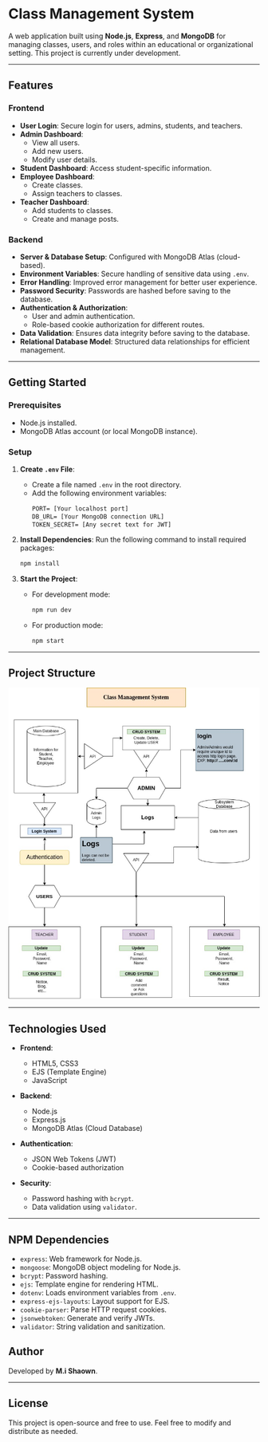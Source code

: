 # Class Management System

A web application built using **Node.js**, **Express**, and **MongoDB** for managing classes, users, and roles within an educational or organizational setting. This project is currently under development.

---

## Features

### **Frontend**
- **User Login**: Secure login for users, admins, students, and teachers.
- **Admin Dashboard**: 
  - View all users.
  - Add new users.
  - Modify user details.
- **Student Dashboard**: Access student-specific information.
- **Employee Dashboard**:
  - Create classes.
  - Assign teachers to classes.
- **Teacher Dashboard**:
  - Add students to classes.
  - Create and manage posts.

### **Backend**
- **Server & Database Setup**: Configured with MongoDB Atlas (cloud-based).
- **Environment Variables**: Secure handling of sensitive data using `.env`.
- **Error Handling**: Improved error management for better user experience.
- **Password Security**: Passwords are hashed before saving to the database.
- **Authentication & Authorization**:
  - User and admin authentication.
  - Role-based cookie authorization for different routes.
- **Data Validation**: Ensures data integrity before saving to the database.
- **Relational Database Model**: Structured data relationships for efficient management.

---

## Getting Started

### Prerequisites
- Node.js installed.
- MongoDB Atlas account (or local MongoDB instance).

### Setup
1. **Create `.env` File**:
   - Create a file named `.env` in the root directory.
   - Add the following environment variables:
     ```env
     PORT= [Your localhost port]
     DB_URL= [Your MongoDB connection URL]
     TOKEN_SECRET= [Any secret text for JWT]
     ```

2. **Install Dependencies**:
   Run the following command to install required packages:
   ```bash
   npm install
   ```

3. **Start the Project**:
   - For development mode:
     ```bash
     npm run dev
     ```
   - For production mode:
     ```bash
     npm start
     ```

---

## Project Structure

![](public/CMS_diagram.jpg)

---

## Technologies Used

- **Frontend**:
  - HTML5, CSS3
  - EJS (Template Engine)
  - JavaScript

- **Backend**:
  - Node.js
  - Express.js
  - MongoDB Atlas (Cloud Database)

- **Authentication**:
  - JSON Web Tokens (JWT)
  - Cookie-based authorization

- **Security**:
  - Password hashing with `bcrypt`.
  - Data validation using `validator`.

---

## NPM Dependencies

- `express`: Web framework for Node.js.
- `mongoose`: MongoDB object modeling for Node.js.
- `bcrypt`: Password hashing.
- `ejs`: Template engine for rendering HTML.
- `dotenv`: Loads environment variables from `.env`.
- `express-ejs-layouts`: Layout support for EJS.
- `cookie-parser`: Parse HTTP request cookies.
- `jsonwebtoken`: Generate and verify JWTs.
- `validator`: String validation and sanitization.

## Author

Developed by **M.i Shaown**.

---

## License

This project is open-source and free to use. Feel free to modify and distribute as needed.
